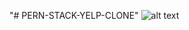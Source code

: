 "# PERN-STACK-YELP-CLONE" 
![alt text]([http://url/to/img.png](https://raw.githubusercontent.com/ev12adis/Yelp-Clone-App/main/Presentation.png?token=GHSAT0AAAAAACOA4OYGKT2V7Q674USK62DAZOGX3LQ)https://raw.githubusercontent.com/ev12adis/Yelp-Clone-App/main/Presentation.png?token=GHSAT0AAAAAACOA4OYGKT2V7Q674USK62DAZOGX3LQ)
